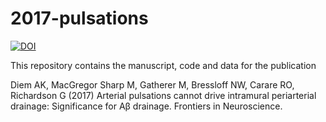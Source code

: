 # 2017-pulsations

[![DOI](https://zenodo.org/badge/98870517.svg)](https://zenodo.org/badge/latestdoi/98870517)

This repository contains the manuscript, code and data for the publication

Diem AK, MacGregor Sharp M, Gatherer M, Bressloff NW, Carare RO, Richardson G (2017) Arterial pulsations cannot drive intramural periarterial drainage: Significance for Aβ drainage. Frontiers in Neuroscience.

